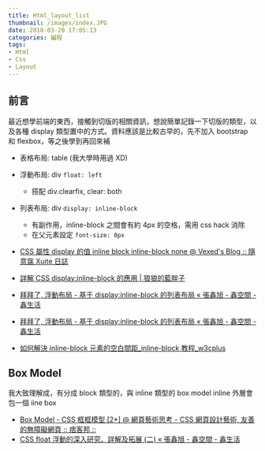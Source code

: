 ```yaml
---
title: Html_layout_list
thumbnail: /images/index.JPG
date: 2018-03-20 17:05:13
categories: 編程
tags:
- Html
- Css
- Layout
---
```


## 前言

最近想學前端的東西，接觸到切版的相關資訊，想說簡單記錄一下切版的類型，以及各種 display 類型置中的方式。資料應該是比較古早的，先不加入 bootstrap 和 flexbox，等之後學到再回來補

<!-- more -->

* 表格布局: table (我大學時用過 XD)
* 浮動布局: div `float: left`
    * 搭配 div.clearfix, clear: both
* 列表布局: div `display: inline-block`
    * 有副作用，inline-block 之間會有約 4px 的空格，需用 css hack 消除
    * 在父元素設定 `font-size: 0px`



* [CSS 屬性 display 的值 inline block inline-block none @ Vexed's Blog :: 隨意窩 Xuite 日誌](http://blog.xuite.net/vexed/tech/29221717-CSS+%E5%B1%AC%E6%80%A7+display+%E7%9A%84%E5%80%BC+inline+block+inline-block+none)
* [詳解 CSS display:inline-block 的應用 | 狼狼的藍胖子](http://luopq.com/2015/11/01/display-inline-block/)
* [拜拜了, 浮動布局 - 基于 display:inline-block 的列表布局 « 張鑫旭 - 鑫空間 - 鑫生活](http://www.zhangxinxu.com/wordpress/2010/11/%E6%8B%9C%E6%8B%9C%E4%BA%86%E6%B5%AE%E5%8A%A8%E5%B8%83%E5%B1%80-%E5%9F%BA%E4%BA%8Edisplayinline-block%E7%9A%84%E5%88%97%E8%A1%A8%E5%B8%83%E5%B1%80/)
* [拜拜了, 浮動布局 - 基于 display:inline-block 的列表布局 « 張鑫旭 - 鑫空間 - 鑫生活](http://www.zhangxinxu.com/wordpress/2010/11/%E6%8B%9C%E6%8B%9C%E4%BA%86%E6%B5%AE%E5%8A%A8%E5%B8%83%E5%B1%80-%E5%9F%BA%E4%BA%8Edisplayinline-block%E7%9A%84%E5%88%97%E8%A1%A8%E5%B8%83%E5%B1%80/)
* [如何解決 inline-block 元素的空白間距_inline-block 教程_w3cplus](https://www.w3cplus.com/css/fighting-the-space-between-inline-block-elements)

## Box Model

我大致理解成，有分成 block 類型的，與 inline 類型的 box model
inline 外層會包一個 iine box 

* [Box Model - CSS 框框模型 [2*] @ 網頁藝術思考 - CSS 網頁設計藝術, 友善的無障礙網頁 :: 痞客邦 ::](http://boohover.pixnet.net/blog/post/18087970-box-model-css-%E6%A1%86%E6%A1%86%E6%A8%A1%E5%9E%8B)
* [CSS float 浮動的深入研究、詳解及拓展 (二) « 張鑫旭 - 鑫空間 - 鑫生活](http://www.zhangxinxu.com/wordpress/2010/01/css-float%e6%b5%ae%e5%8a%a8%e7%9a%84%e6%b7%b1%e5%85%a5%e7%a0%94%e7%a9%b6%e3%80%81%e8%af%a6%e8%a7%a3%e5%8f%8a%e6%8b%93%e5%b1%95%e4%ba%8c/)